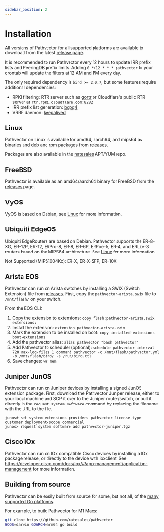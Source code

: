 ```yaml
---
sidebar_position: 2
---
```


# Installation

All versions of Pathvector for all supported platforms are available to download from the latest [release page](https://github.com/natesales/pathvector/releases).

It is recommended to run Pathvector every 12 hours to update IRR prefix lists and PeeringDB prefix limits. Adding `0 */12 * * * pathvector` to your crontab will update the filters at 12 AM and PM every day.

The only required dependency is `bird >= 2.0.7`, but some features require additional dependencies:

- RPKI filtering: RTR server such as [gortr](https://github.com/cloudflare/gortr) or Cloudflare's public RTR server at `rtr.rpki.cloudflare.com:8282`
- IRR prefix list generation: [bgpq4](https://github.com/bgp/bgpq4)
- VRRP daemon: [keepalived](https://github.com/acassen/keepalived)

## Linux

Pathvector on Linux is available for amd64, aarch64, and mips64 as binaries and deb and rpm packages from [releases](https://github.com/natesales/pathvector/releases).

Packages are also available in the [natesales](https://github.com/natesales/repo) APT/YUM repo.

## FreeBSD

Pathvector is available as an amd64/aarch64 binary for FreeBSD from the [releases](https://github.com/natesales/pathvector/releases) page.

## VyOS

VyOS is based on Debian, see [Linux](#linux) for more information.

## Ubiquiti EdgeOS

Ubiquiti EdgeRouters are based on Debian. Pathvector supports the ER-8-XG, ER-12P, ER-12, ERPro-8, ER-8, ER-6P, ERPoe-5, ER-4, and ERLite-3 routers based on the MIPS64 architecture. See [Linux](#linux) for more information.

Not Supported (MIPS1004Kc): ER-X, ER-X-SFP, ER-10X

## Arista EOS

Pathvector can run on Arista switches by installing a SWIX (Switch Extension) file from [releases](https://github.com/natesales/pathvector/releases). First, copy the `pathvector-arista.swix` file to `/mnt/flash/` on your switch.

From the EOS CLI:

1. Copy the extension to extensions: `copy flash:pathvector-arista.swix extensions:`
2. Install the extension: `extension pathvector-arista.swix`
3. Mark the extension to be installed on boot: `copy installed-extensions boot-extensions`
4. Add the pathvector alias: `alias pathvector "bash pathvector"`
5. Add Pathvector to scheduler (optional): `schedule pathvector interval 720 max-log-files 1 command pathvector -c /mnt/flash/pathvector.yml -o /mnt/flash/bird/ -s /run/bird.ctl`
6. Save changes: `wr mem`

## Juniper JunOS

Pathvector can run on Juniper devices by installing a signed JunOS extension package. First, download the Pathvector Juniper release, either to your local machine and SCP it over to the Juniper router/switch, or pull it directly in the `request system software` command by replacing the filename with the URL to the file.

```shell
junos# set system extensions providers pathvector license-type customer deployment-scope commercial
junos> request system software add pathvector-juniper.tgz
```

## Cisco IOx

Pathvector can run on IOx compatible Cisco devices by installing a IOx package release, or directly to the device with ioxclient. See https://developer.cisco.com/docs/iox/#!app-management/application-management for more information. 

## Building from source

Pathvector can be easily built from source for some, but not all, of the [many supported Go platforms](https://github.com/golang/go/blob/master/src/go/build/syslist.go).

For example, to build Pathvector for M1 Macs:

```bash
git clone https://github.com/natesales/pathvector
GOOS=darwin GOARCH=arm64 go build
```
